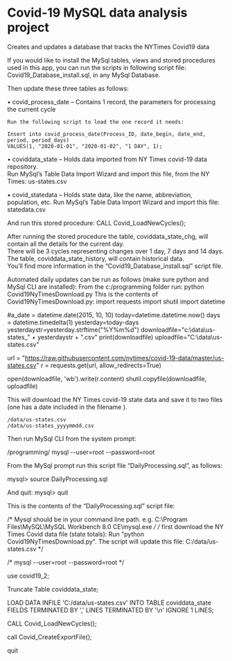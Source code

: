 # Covid-19 MySQL data analysis project
Creates and updates a database that tracks the NYTimes Covid19 data

If you would like to install the MySql tables, views and stored procedures used in this app, 
you can run the scripts in following script file: Covid19_Database_install.sql, in any MySql Database.

Then update these three tables as follows:

• covid_process_date – Contains 1 record, the parameters for processing the current cycle

    Run the following script to load the one record it needs:

    Insert into covid_process_date(Process_ID, date_begin, date_end, period, period_days)
    VALUES(1, "2020-01-01", "2020-01-02", "1 DAY", 1);

• coviddata_state – Holds data imported from NY Times covid-19 data repository.  
    Run MySql’s Table Data Import Wizard and import this file, from the NY Times:  us-states.csv

• covid_statedata – Holds state data, like the name, abbreviation, population, etc.
    Run MySql’s Table Data Import Wizard and import this file: statedata.csv

And run this stored procedure:  CALL Covid_LoadNewCycles();

After running the stored procedure the table, coviddata_state_chg, will contain all the details for the current day.  
There will be 3 cycles representing changes over 1 day, 7 days and 14 days.  
The table, coviddata_state_history, will contain historical data.  
You’ll find more information in the “Covid19_Database_install.sql” script file.  



Automated daily updates can be run as follows (make sure python and MySql CLI are installed):
From the c:/programming folder run:  python Covid19NyTimesDownload.py 
This is the contents of Covid19NyTimesDownload.py:
import requests
import shutil
import datetime

#a_date = datetime.date(2015, 10, 10)
today=datetime.datetime.now()
days = datetime.timedelta(1)
yesterday=today-days
yesterdaystr=yesterday.strftime("%Y%m%d")
downloadfile="c:\\data\\us-states_" + yesterdaystr + ".csv"
print(downloadfile)
uploadfile="C:\\data\\us-states.csv"

url = "https://raw.githubusercontent.com/nytimes/covid-19-data/master/us-states.csv"
r = requests.get(url, allow_redirects=True)

open(downloadfile, 'wb').write(r.content)
shutil.copyfile(downloadfile, uploadfile)


This will download the NY Times covid-19 state data and save it to two files (one has a date included in the filename ).  

    /data/us-states.csv
    /data/us-states_yyyymmdd.csv

Then run MySql CLI from the system prompt:

/programming/ mysql --user=root --password=root
        

From the MySql prompt run this script file “DailyProcessing.sql”, as follows:

mysql> source DailyProcessing.sql
        
And quit:
mysql> quit



This is the contents of the “DailyProcessing.sql” script file:

/* Mysql should be in your command line path. e.g. C:\Program Files\MySQL\MySQL Workbench 8.0 CE\mysql.exe */
/* first download the NY Times Covid data file (state totals): Run "python Covid19NyTimesDownload.py".  The script will update this file: C:/data/us-states.csv */


/* mysql --user=root --password=root */


use covid19_2;

Truncate Table coviddata_state;

LOAD DATA INFILE     'C:/data/us-states.csv'     INTO TABLE coviddata_state    FIELDS TERMINATED BY ','     LINES TERMINATED BY '\n'    IGNORE 1 LINES;

CALL Covid_LoadNewCycles();

call Covid_CreateExportFile();

quit

